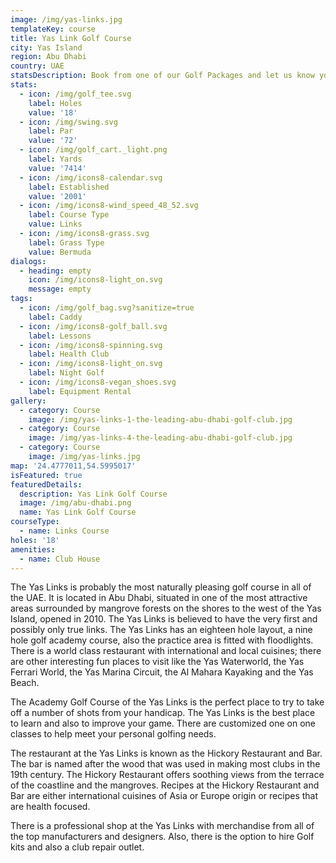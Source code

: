 ```yaml
---
image: /img/yas-links.jpg
templateKey: course
title: Yas Link Golf Course
city: Yas Island
region: Abu Dhabi
country: UAE
statsDescription: Book from one of our Golf Packages and let us know your preferred Golf Course.
stats:
  - icon: /img/golf_tee.svg
    label: Holes
    value: '18'
  - icon: /img/swing.svg
    label: Par
    value: '72'
  - icon: /img/golf_cart._light.png
    label: Yards
    value: '7414'
  - icon: /img/icons8-calendar.svg
    label: Established
    value: '2001'
  - icon: /img/icons8-wind_speed_48_52.svg
    label: Course Type
    value: Links
  - icon: /img/icons8-grass.svg
    label: Grass Type
    value: Bermuda
dialogs:
  - heading: empty
    icon: /img/icons8-light_on.svg
    message: empty
tags:
  - icon: /img/golf_bag.svg?sanitize=true
    label: Caddy
  - icon: /img/icons8-golf_ball.svg
    label: Lessons
  - icon: /img/icons8-spinning.svg
    label: Health Club
  - icon: /img/icons8-light_on.svg
    label: Night Golf
  - icon: /img/icons8-vegan_shoes.svg
    label: Equipment Rental
gallery:
  - category: Course
    image: /img/yas-links-1-the-leading-abu-dhabi-golf-club.jpg
  - category: Course
    image: /img/yas-links-4-the-leading-abu-dhabi-golf-club.jpg
  - category: Course
    image: /img/yas-links.jpg
map: '24.4777011,54.5995017'
isFeatured: true
featuredDetails:
  description: Yas Link Golf Course
  image: /img/abu-dhabi.png
  name: Yas Link Golf Course
courseType:
  - name: Links Course
holes: '18'
amenities:
  - name: Club House
---
```

The Yas Links is probably the most naturally pleasing golf course in all of the UAE. It is located in Abu Dhabi, situated in one of the most attractive areas surrounded by mangrove forests on the shores to the west of the Yas Island, opened in 2010. The Yas Links is believed to have the very first and possibly only true links. The Yas Links has an eighteen hole layout, a nine hole golf academy course, also the practice area is fitted with floodlights. There is a world class restaurant with international and local cuisines; there are other interesting fun places to visit like the Yas Waterworld, the Yas Ferrari World, the Yas Marina Circuit, the Al Mahara Kayaking and the Yas Beach.

The Academy Golf Course of the Yas Links is the perfect place to try to take off a number of shots from your handicap. The Yas Links is the best place to learn and also to improve your game. There are customized one on one classes to help meet your personal golfing needs.

The restaurant at the Yas Links is known as the Hickory Restaurant and Bar. The bar is named after the wood that was used in making most clubs in the 19th century. The Hickory Restaurant offers soothing views from the terrace of the coastline and the mangroves. Recipes at the Hickory Restaurant and Bar are either international cuisines of Asia or Europe origin or recipes that are health focused.

There is a professional shop at the Yas Links with merchandise from all of the top manufacturers and designers. Also, there is the option to hire Golf kits and also a club repair outlet.

